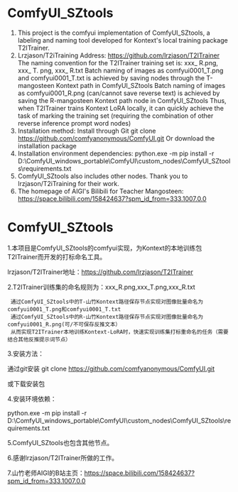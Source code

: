 # ComfyUI_SZtools
1. This project is the comfyui implementation of ComfyUI_SZtools, a labeling and naming tool developed for Kontext's local training package T2ITrainer.
2. Lrzjason/T2iTraining Address: https://github.com/lrzjason/T2ITrainer
The naming convention for the T2ITrainer training set is: xxx_ R.png, xxx_ T. png, xxx_ R.txt
Batch naming of images as comfyui0001_T.png and comfyui0001_T.txt is achieved by saving nodes through the T-mangosteen Kontext path in ComfyUI_SZtools
Batch naming of images as comfyui0001_R.png (can/cannot save reverse text) is achieved by saving the R-mangosteen Kontext path node in ComfyUI_SZtools
Thus, when T2ITrainer trains Kontext LoRA locally, it can quickly achieve the task of marking the training set (requiring the combination of other reverse inference prompt word nodes)
4. Installation method:
Install through Git
git clone  https://github.com/comfyanonymous/ComfyUI.git
Or download the installation package
6. Installation environment dependencies:
python.exe -m pip install -r D:\ComfyUI_windows_portable\ComfyUI\custom_nodes\ComfyUI_SZtools\requirements.txt
8. ComfyUI_SZtools also includes other nodes.
Thank you to lrzjason/T2iTraining for their work.
10. The homepage of AIGI's Bilibili for Teacher Mangosteen: https://space.bilibili.com/158424637?spm_id_from=333.1007.0.0

# ComfyUI_SZtools
1.本项目是ComfyUI_SZtools的comfyui实现，为Kontext的本地训练包T2ITrainer而开发的打标命名工具。  

lrzjason/T2ITrainer地址：https://github.com/lrzjason/T2ITrainer  

2.T2ITrainer训练集的命名规则为：xxx_R.png,xxx_T.png,xxx_R.txt  

     通过ComfyUI_SZtools中的T-山竹Kontext路径保存节点实现对图像批量命名为comfyui0001_T.png和comfyui0001_T.txt
     通过ComfyUI_SZtools中的R-山竹Kontext路径保存节点实现对图像批量命名为comfyui0001_R.png(可/不可保存反推文本）
     从而实现T2ITrainer本地训练Kontext-LoRA时，快速实现训练集打标重命名的任务（需要结合其他反推提示词节点）
3.安装方法：  

通过git安装
git clone https://github.com/comfyanonymous/ComfyUI.git  

或下载安装包  

4.安装环境依赖：  

python.exe -m pip install -r D:\ComfyUI_windows_portable\ComfyUI\custom_nodes\ComfyUI_SZtools\requirements.txt  

5.ComfyUI_SZtools也包含其他节点。  

6.感谢lrzjason/T2ITrainer所做的工作。  

7.山竹老师AIGI的B站主页：https://space.bilibili.com/158424637?spm_id_from=333.1007.0.0  

